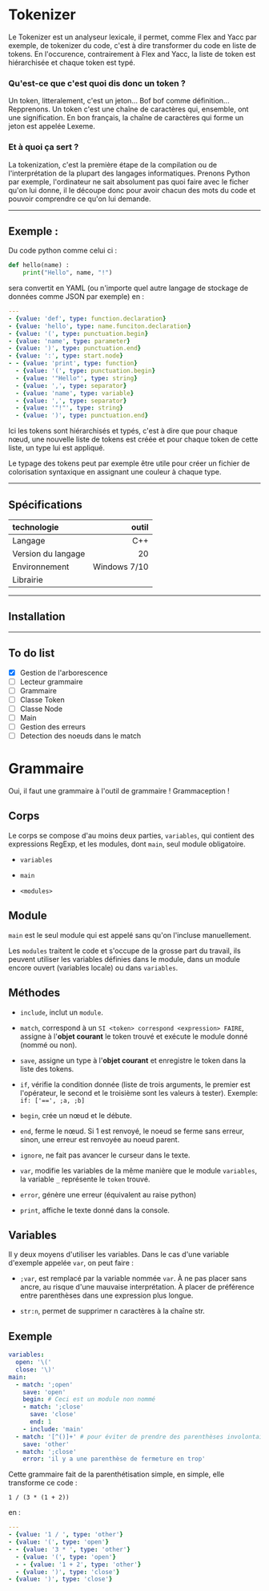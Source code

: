 # Tokenizer

Le Tokenizer est un analyseur lexicale, il permet, comme Flex and Yacc par exemple, de tokenizer du code, c'est à dire transformer du code en liste de tokens. En l'occurence, contrairement à Flex and Yacc, la liste de token est hiérarchisée et chaque token est typé.

### Qu'est-ce que c'est quoi dis donc un token ?

Un token, litteralement, c'est un jeton... Bof bof comme définition... Repprenons. Un token c'est une chaîne de caractères qui, ensemble, ont une signification. En bon français, la chaîne de caractères qui forme un jeton est appelée Lexeme.

### Et à quoi ça sert ?

La tokenization, c'est la première étape de la compilation ou de l'interprétation de la plupart des langages informatiques. Prenons Python par exemple, l'ordinateur ne sait absolument pas quoi faire avec le ficher qu'on lui donne, il le découpe donc pour avoir chacun des mots du code et pouvoir comprendre ce qu'on lui demande.

---

## Exemple :

Du code python comme celui ci :

```python
def hello(name) :
    print("Hello", name, "!")
```

sera convertit en YAML (ou n'importe quel autre langage de stockage de données comme JSON par exemple) en :

```yaml
---
- {value: 'def', type: function.declaration}
- {value: 'hello', type: name.funciton.declaration}
- {value: '(', type: punctuation.begin}
- {value: 'name', type: parameter}
- {value: ')', type: punctuation.end}
- {value: ':', type: start.node}
- - {value: 'print', type: function}
  - {value: '(', type: punctuation.begin}
  - {value: '"Hello"', type: string}
  - {value: ',', type: separator}
  - {value: 'name', type: variable}
  - {value: ',', type: separator}
  - {value: '"!"', type: string}
  - {value: ')', type: punctuation.end}
```

Ici les tokens sont hiérarchisés et typés, c'est à dire que pour chaque nœud, une nouvelle liste de tokens est créée et pour chaque token de cette liste, un type lui est appliqué.

Le typage des tokens peut par exemple être utile pour créer un fichier de colorisation syntaxique en assignant une couleur à chaque type.

---

## Spécifications

| technologie                  |        outil |
|:---------------------------- |-------------:|
| Langage                      |          C++ |
| Version du langage           |           20 |
| Environnement                | Windows 7/10 |
| Librairie                    |              |

---

## Installation

---

## To do list

- [x] Gestion de l'arborescence
- [ ] Lecteur grammaire
- [ ] Grammaire
- [ ] Classe Token
- [ ] Classe Node
- [ ] Main
- [ ] Gestion des erreurs
- [ ] Detection des noeuds dans le match

# Grammaire

Oui, il faut une grammaire à l'outil de grammaire ! Grammaception !

## Corps

Le corps se compose d'au moins deux parties, `variables`, qui contient des expressions RegExp, et les modules, dont `main`, seul module obligatoire.

- `variables`

- `main`

- `<modules>`

## Module

`main` est le seul module qui est appelé sans qu'on l'incluse manuellement.

Les `modules` traitent le code et s'occupe de la grosse part du travail, ils peuvent utiliser les variables définies dans le module, dans un module encore ouvert (variables locale) ou dans `variables`.

## Méthodes

- `include`, inclut un `module`.

- `match`, correspond à un `SI <token> correspond <expression> FAIRE`, assigne à l'**objet courant** le token trouvé et exécute le module donné (nommé ou non).

- `save`, assigne un type à l'**objet courant** et enregistre le token dans la liste des tokens.

- `if`, vérifie la condition donnée (liste de trois arguments, le premier est l'opérateur, le second et le troisième sont les valeurs à tester). Exemple: `if: ['==', ;a, ;b]`

- `begin`, crée un nœud et le débute.

- `end`, ferme le nœud. Si 1 est renvoyé, le noeud se ferme sans erreur, sinon, une erreur est renvoyée au noeud parent.

- `ignore`, ne fait pas avancer le curseur dans le texte.

- `var`, modifie les variables de la même manière que le module `variables`, la variable `_` représente le `token` trouvé.

- `error`, génère une erreur (équivalent au raise python)

- `print`, affiche le texte donné dans la console.

## Variables

Il y deux moyens d'utiliser les variables. Dans le cas d'une variable d'exemple appelée `var`, on peut faire :

- `;var`, est remplacé par la variable nommée `var`. À ne pas placer sans ancre, au risque d'une mauvaise interprétation. À placer de préférence entre parenthèses dans une expression plus longue.

- `str:n`, permet de supprimer n caractères à la chaîne str.

## Exemple

```yaml
variables:
  open: '\('
  close: '\)'
main:
  - match: ';open'
    save: 'open'
    begin: # Ceci est un module non nommé
    - match: ';close'
      save: 'close'
      end: 1
    - include: 'main'
  - match: '[^()]+' # pour éviter de prendre des parenthèses involontairement
    save: 'other'
  - match: ';close'
    error: 'il y a une parenthèse de fermeture en trop'
```

Cette grammaire fait de la parenthétisation simple, en simple, elle transforme ce code :

```
1 / (3 * (1 + 2))
```

en :

```yaml
---
- {value: '1 / ', type: 'other'}
- {value: '(', type: 'open'}
- - {value: '3 * ', type: 'other'}
  - {value: '(', type: 'open'}
  - - {value: '1 + 2', type: 'other'}
  - {value: ')', type: 'close'}
- {value: ')', type: 'close'}
```
